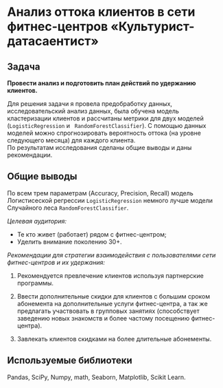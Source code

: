 # **Анализ оттока клиентов в сети фитнес-центров «Культурист-датасаентист»**

## **Задача**

**Провести анализ и подготовить план действий по удержанию клиентов.**

Для решения задачи я провела предобработку данных, исследовательский анализ данных, была обучена модель кластеризации клиентов  и рассчитаны метрики для двух моделей (`LogisticRegression` и ` RandomForestClassifier`). С помощью данных моделей можно спрогнозировать вероятность оттока (на уровне следующего месяца) для каждого клиента.  
По результатам исследования сделаны общие выводы и даны рекомендации.

## **Общие выводы**

По всем трем параметрам (Accuracy, Precision, Recall) модель Логистисеской регрессии `LogisticRegression` немного лучше модели Случайного леса `RandomForestClassifier`.

*Целевая аудитория:*

- Те кто живет (работает) рядом с фитнес-центром;
- Уделить внимание поколению 30+.

*Рекомендации для стратегии взаимодействия с пользователями сети фитнес-центров и их удержания:*

1) Рекомендуется превлечение клиентов используя партнерские программы.

2) Ввести дополнительные скидки для клиентов с большим сроком абонемента на дополнительные услуги фитнес-центра, а так же предлагать участвовать в групповых занятиях (способствует заведению новых знакомств и более частому посещению фитнес-центра).

3) Завлекать клиентов скидками на более длительные абонементы.

## **Используемые библиотеки**

Pandas, SciPy, Numpy, math, Seaborn, Matplotlib, Scikit Learn.
